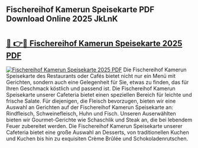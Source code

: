 ## Fischereihof Kamerun Speisekarte PDF Download Online 2025 JkLnK

# <h2><a href="http://gcbat1.nevu.top/?p=Fischereihof+Kamerun+Speisekarte">🔗 👉🔴 Fischereihof Kamerun Speisekarte 2025 PDF</a></h2>

[![Fischereihof Kamerun Speisekarte 2025 PDF](https://i.imgur.com/dBaPXMq.png)](http://gcbat1.nevu.top/?p=Fischereihof+Kamerun+Speisekarte)
Die Fischereihof Kamerun Speisekarte des Restaurants oder Cafés bietet nicht nur ein Menü mit Gerichten, sondern auch eine Gelegenheit für Sie, etwas zu finden, das für Ihren Geschmack köstlich und passend ist. Die Fischereihof Kamerun Speisekarte unserer Cafeteria bietet einen speziellen Bereich für leichte und frische Salate. Für diejenigen, die Fleisch bevorzugen, bieten wir eine Auswahl an Gerichten auf der Fischereihof Kamerun Speisekarte an: Rindfleisch, Schweinefleisch, Huhn und Fisch. Unseren Auserwählten bieten wir Gourmet-Gerichte wie Schaschlik und Steak an, die bei lebendem Feuer zubereitet werden. Die Fischereihof Kamerun Speisekarte unserer Cafeteria bietet eine große Auswahl an Desserts, von traditionellen Kuchen und Kuchen bis hin zu exquisiten Crème Brûlée und Schokoladenrutschen.
